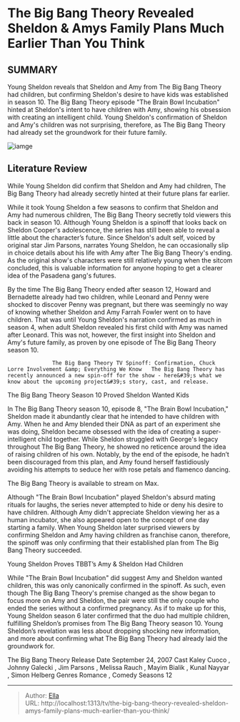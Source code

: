 # The Big Bang Theory Revealed Sheldon &amp; Amys Family Plans Much Earlier Than You Think


## SUMMARY 



  Young Sheldon reveals that Sheldon and Amy from The Big Bang Theory had children, but confirming Sheldon&#39;s desire to have kids was established in season 10.   The Big Bang Theory episode &#34;The Brain Bowl Incubation&#34; hinted at Sheldon&#39;s intent to have children with Amy, showing his obsession with creating an intelligent child.   Young Sheldon&#39;s confirmation of Sheldon and Amy&#39;s children was not surprising, therefore, as The Big Bang Theory had already set the groundwork for their future family.  

![iamge](https://static1.srcdn.com/wordpress/wp-content/uploads/2024/01/custom-image-of-mayim-bialik-s-amy-and-jim-parsons-s-sheldon-from-the-big-bang-theory-in-front-of-a-backdrop-of-equations.jpg)

## Literature Review
While Young Sheldon did confirm that Sheldon and Amy had children, The Big Bang Theory had already secretly hinted at their future plans far earlier.




While it took Young Sheldon a few seasons to confirm that Sheldon and Amy had numerous children, The Big Bang Theory secretly told viewers this back in season 10. Although Young Sheldon is a spinoff that looks back on Sheldon Cooper&#39;s adolescence, the series has still been able to reveal a little about the character’s future. Since Sheldon&#39;s adult self, voiced by original star Jim Parsons, narrates Young Sheldon, he can occasionally slip in choice details about his life with Amy after The Big Bang Theory&#39;s ending. As the original show&#39;s characters were still relatively young when the sitcom concluded, this is valuable information for anyone hoping to get a clearer idea of the Pasadena gang&#39;s futures.




By the time The Big Bang Theory ended after season 12, Howard and Bernadette already had two children, while Leonard and Penny were shocked to discover Penny was pregnant, but there was seemingly no way of knowing whether Sheldon and Amy Farrah Fowler went on to have children. That was until Young Sheldon&#39;s narration confirmed as much in season 4, when adult Sheldon revealed his first child with Amy was named after Leonard. This was not, however, the first insight into Sheldon and Amy&#39;s future family, as proven by one episode of The Big Bang Theory season 10.

                  The Big Bang Theory TV Spinoff: Confirmation, Chuck Lorre Involvement &amp; Everything We Know   The Big Bang Theory has recently announced a new spin-off for the show - here&#39;s what we know about the upcoming project&#39;s story, cast, and release.    


 The Big Bang Theory Season 10 Proved Sheldon Wanted Kids 
          




In The Big Bang Theory season 10, episode 8, &#34;The Brain Bowl Incubation,&#34; Sheldon made it abundantly clear that he intended to have children with Amy. When he and Amy blended their DNA as part of an experiment she was doing, Sheldon became obsessed with the idea of creating a super-intelligent child together. While Sheldon struggled with George&#39;s legacy throughout The Big Bang Theory, he showed no reticence around the idea of raising children of his own. Notably, by the end of the episode, he hadn’t been discouraged from this plan, and Amy found herself fastidiously avoiding his attempts to seduce her with rose petals and flamenco dancing.



The Big Bang Theory is available to stream on Max.




Although &#34;The Brain Bowl Incubation&#34; played Sheldon&#39;s absurd mating rituals for laughs, the series never attempted to hide or deny his desire to have children. Although Amy didn&#39;t appreciate Sheldon viewing her as a human incubator, she also appeared open to the concept of one day starting a family. When Young Sheldon later surprised viewers by confirming Sheldon and Amy having children as franchise canon, therefore, the spinoff was only confirming that their established plan from The Big Bang Theory succeeded.






 Young Sheldon Proves TBBT’s Amy &amp; Sheldon Had Children 
          

While &#34;The Brain Bowl Incubation&#34; did suggest Amy and Sheldon wanted children, this was only canonically confirmed in the spinoff. As such, even though The Big Bang Theory&#39;s premise changed as the show began to focus more on Amy and Sheldon, the pair were still the only couple who ended the series without a confirmed pregnancy. As if to make up for this, Young Sheldon season 6 later confirmed that the duo had multiple children, fulfilling Sheldon’s promises from The Big Bang Theory season 10. Young Sheldon’s revelation was less about dropping shocking new information, and more about confirming what The Big Bang Theory had already laid the groundwork for.

  The Big Bang Theory   Release Date   September 24, 2007    Cast   Kaley Cuoco , Johnny Galecki , Jim Parsons , Melissa Rauch , Mayim Bialik , Kunal Nayyar , Simon Helberg    Genres   Romance , Comedy    Seasons   12       





---

> Author: [Ella](https://instagram.hk.cn/)  
> URL: http://localhost:1313/tv/the-big-bang-theory-revealed-sheldon-amys-family-plans-much-earlier-than-you-think/  

